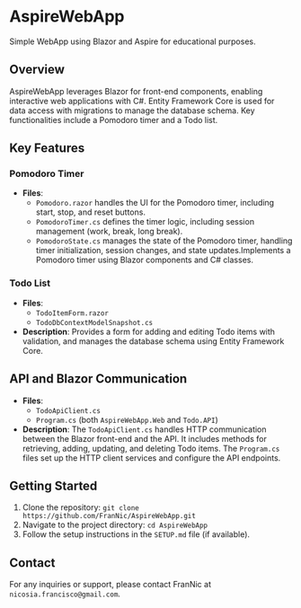 # AspireWebApp

Simple WebApp using Blazor and Aspire for educational purposes.

## Overview
AspireWebApp leverages Blazor for front-end components, enabling interactive web applications with C#. Entity Framework Core is used for data access with migrations to manage the database schema. Key functionalities include a Pomodoro timer and a Todo list.

## Key Features
### Pomodoro Timer
- **Files**:
  - `Pomodoro.razor` handles the UI for the Pomodoro timer, including start, stop, and reset buttons.
  - `PomodoroTimer.cs` defines the timer logic, including session management (work, break, long break).
  - `PomodoroState.cs` manages the state of the Pomodoro timer, handling timer initialization, session changes, and state updates.Implements a Pomodoro timer using Blazor components and C# classes. 

### Todo List
- **Files**:
  - `TodoItemForm.razor`
  - `TodoDbContextModelSnapshot.cs`
- **Description**: Provides a form for adding and editing Todo items with validation, and manages the database schema using Entity Framework Core.

## API and Blazor Communication
- **Files**:
  - `TodoApiClient.cs`
  - `Program.cs` (both `AspireWebApp.Web` and `Todo.API`)
- **Description**: The `TodoApiClient.cs` handles HTTP communication between the Blazor front-end and the API. It includes methods for retrieving, adding, updating, and deleting Todo items. The `Program.cs` files set up the HTTP client services and configure the API endpoints.


## Getting Started
1. Clone the repository: `git clone https://github.com/FranNic/AspireWebApp.git`
2. Navigate to the project directory: `cd AspireWebApp`
3. Follow the setup instructions in the `SETUP.md` file (if available).

## Contact
For any inquiries or support, please contact FranNic at `nicosia.francisco@gmail.com`.
